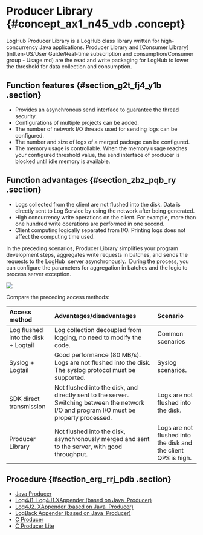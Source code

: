 # Producer Library {#concept_ax1_n45_vdb .concept}

LogHub Producer Library is a LogHub class library written for high-concurrency Java applications. Producer Library and [Consumer Library](intl.en-US/User Guide/Real-time subscription and consumption/Consumer group - Usage.md) are the read and write packaging for LogHub to lower the threshold for data collection and consumption. 

## Function features {#section_g2t_fj4_y1b .section}

-   Provides an asynchronous send interface to guarantee the thread security.
-   Configurations of multiple projects can be added.
-   The number of network I/O threads used for sending logs can be configured.
-   The number and size of logs of a merged package can be configured.
-   The memory usage is controllable. When the memory usage reaches your configured threshold value, the send interface of producer is blocked until idle memory is available.

## Function advantages {#section_zbz_pqb_ry .section}

-   Logs collected from the client are not flushed into the disk. Data is directly sent to Log Service by using the network after being generated.
-   High concurrency write operations on the client. For example, more than one hundred write operations are performed in one second.
-   Client computing logically separated from I/O. Printing logs does not affect the computing time used.

In the preceding scenarios, Producer Library simplifies your program development steps, aggregates write requests in batches, and sends the requests to the LogHub  server asynchronously.  During the process, you can configure the parameters for aggregation in batches and the logic to process server exception.

![](http://static-aliyun-doc.oss-cn-hangzhou.aliyuncs.com/assets/img/13029/2612_en-US.png)

Compare the preceding access methods:

|Access method|Advantages/disadvantages|Scenario|
|:------------|:-----------------------|:-------|
|Log flushed into the disk + Logtail|Log collection decoupled from logging, no need to modify the code.|Common scenarios|
|Syslog + Logtail|Good performance \(80 MB/s\). Logs are not flushed into the disk. The syslog protocol must be supported.|Syslog scenarios.|
|SDK direct transmission|Not flushed into the disk, and directly sent to the server. Switching between the network I/O and program I/O must be properly processed.|Logs are not flushed into the disk.|
|Producer Library|Not flushed into the disk, asynchronously merged and sent to the server, with good throughput.|Logs are not flushed into the disk and the client QPS is high.|

## Procedure {#section_erg_rrj_pdb .section}

-   [Java Producer](https://github.com/aliyun/aliyun-log-producer-java?spm=a2c4g.11186623.2.6.plcQxS)
-   [Log4J1. Log4J1.XAppender \(based on Java  Producer\)](https://github.com/aliyun/aliyun-log-log4j-appender?spm=a2c4g.11186623.2.7.plcQxS)
-   [Log4J2. XAppender \(based on Java  Producer\)](https://github.com/aliyun/aliyun-log-log4j2-appender?spm=a2c4g.11186623.2.8.plcQxS)
-   [LogBack Appender \(based on Java  Producer\)](https://github.com/aliyun/aliyun-log-logback-appender?spm=a2c4g.11186623.2.9.plcQxS)
-   [C Producer](https://github.com/aliyun/aliyun-log-c-sdk?spm=a2c4g.11186623.2.10.plcQxS)
-   [C Producer Lite](https://github.com/aliyun/aliyun-log-c-sdk/tree/lite?spm=a2c4g.11186623.2.11.plcQxS)

